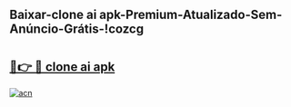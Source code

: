 
## Baixar-clone ai apk-Premium-Atualizado-Sem-Anúncio-Grátis-!cozcg

# <h2><a href="https://andorid.site?title=clone_ai_apk&ref=27">🔗👉 🔴 clone ai apk</a></h2>

[![acn](https://github.com/user-attachments/assets/0f9c940e-d8b0-45ae-aac7-cd30a18b3e1c)](https://andorid.site?title=clone_ai_apk&ref=27)

